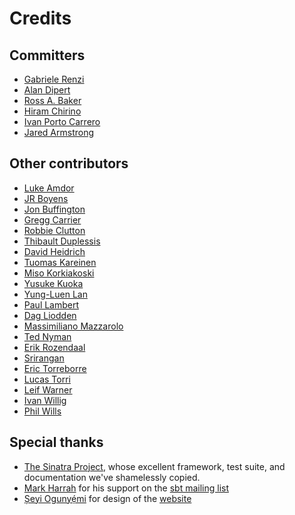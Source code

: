 # Credits

## Committers

- [Gabriele Renzi](http://www.riffraff.info/)
- [Alan Dipert](http://alan.dipert.org/)
- [Ross A. Baker](http://www.rossabaker.com/)
- [Hiram Chirino](http://hiramchirino.com/)
- [Ivan Porto Carrero](http://flanders.co.nz/) 
- [Jared Armstrong](http://www.jaredarmstrong.name/) 

## Other contributors

- [Luke Amdor](http://rubbish.io/)
- [JR Boyens](http://jrboyens.github.com/)
- [Jon Buffington](http://blog.jon.buffington.name/)
- [Gregg Carrier](http://janxspirit.blogspot.com/)
- [Robbie Clutton](http://blog.iclutton.com/)
- [Thibault Duplessis](http://ornicar.github.com/)
- [David Heidrich](http://github.com/BowlingX)
- [Tuomas Kareinen](http://www.iki.fi/kareinen/)
- [Miso Korkiakoski](http://github.com/mwing)
- [Yusuke Kuoka](http://d.hatena.ne.jp/mumoshu/)
- [Yung-Luen Lan](http://yllan.org/)
- [Paul Lambert](http://paulitex.com/)
- [Dag Liodden](http://github.com/daggerrz)
- [Massimiliano Mazzarolo](http://github.com/m20o)
- [Ted Nyman](http://github.com/tnm)
- [Erik Rozendaal](http://github.com/erikrozendaal)
- [Srirangan](http://srirangan.net)
- [Eric Torreborre](http://etorreborre.blogspot.com/)
- [Lucas Torri](http://github.com/lucastorri)
- [Leif Warner](http://github.com/LeifW)
- [Ivan Willig](http://github.com/iwillig)
- [Phil Wills](http://github.com/philwills)

## Special thanks

- [The Sinatra Project](http://www.sinatrarb.com/), whose excellent framework,
  test suite, and documentation we've shamelessly copied.
- [Mark Harrah](http://github.com/harrah) for his support on the [sbt mailing
  list](http://groups.google.com/group/simple-build-tool)
- [Șeyi Ogunyẹ́mi](http://www.micrypt.com) for design of the [website](http://www.scalatra.org)
